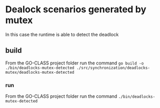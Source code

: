 # Dealock scenarios generated by mutex

In this case the runtime is able to detect the deadlock

## build

From the GO-CLASS project folder run the command
`go build -o ./bin/deadlocks-mutex-detected ./src/synchronization/deadlocks-mutex/deadlocks-mutex-detected`

### run

From the GO-CLASS project folder run the command
`./bin/deadlocks-mutex-detected`
